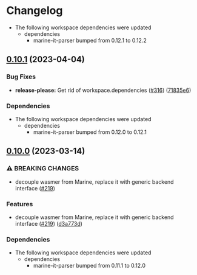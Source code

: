 # Changelog

* The following workspace dependencies were updated
  * dependencies
    * marine-it-parser bumped from 0.12.1 to 0.12.2

## [0.10.1](https://github.com/fluencelabs/marine/compare/marine-it-generator-v0.10.0...marine-it-generator-v0.10.1) (2023-04-04)


### Bug Fixes

* **release-please:** Get rid of workspace.dependencies ([#316](https://github.com/fluencelabs/marine/issues/316)) ([71835e6](https://github.com/fluencelabs/marine/commit/71835e6762515a83cde1cc944d60352a4c1221f5))


### Dependencies

* The following workspace dependencies were updated
  * dependencies
    * marine-it-parser bumped from 0.12.0 to 0.12.1

## [0.10.0](https://github.com/fluencelabs/marine/compare/marine-it-generator-v0.9.5...marine-it-generator-v0.10.0) (2023-03-14)


### ⚠ BREAKING CHANGES

* decouple wasmer from Marine, replace it with generic backend interface ([#219](https://github.com/fluencelabs/marine/issues/219))

### Features

* decouple wasmer from Marine, replace it with generic backend interface ([#219](https://github.com/fluencelabs/marine/issues/219)) ([d3a773d](https://github.com/fluencelabs/marine/commit/d3a773df4f7ec80ab8146f68922802a4b9a450d0))


### Dependencies

* The following workspace dependencies were updated
  * dependencies
    * marine-it-parser bumped from 0.11.1 to 0.12.0
